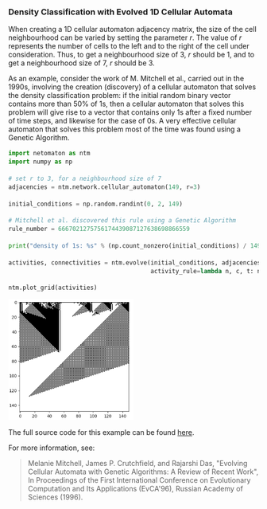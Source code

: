 ### Density Classification with Evolved 1D Cellular Automata

When creating a 1D cellular automaton adjacency matrix, the size of the
cell neighbourhood can be varied by setting the parameter _*r*_. The
value of _*r*_ represents the number of cells to the left and to the
right of the cell under consideration. Thus, to get a neighbourhood
size of 3, _*r*_ should be 1, and to get a neighbourhood size of 7,
_*r*_ should be 3.

As an example, consider the work of M. Mitchell et al., carried out in
the 1990s, involving the creation (discovery) of a cellular automaton
that solves the density classification problem: if the initial random
binary vector contains more than 50% of 1s, then a cellular automaton
that solves this problem will give rise to a vector that contains only
1s after a fixed number of time steps, and likewise for the case of 0s.
A very effective cellular automaton that solves this problem most of
the time was found using a Genetic Algorithm.

```python
import netomaton as ntm
import numpy as np

# set r to 3, for a neighbourhood size of 7
adjacencies = ntm.network.cellular_automaton(149, r=3)

initial_conditions = np.random.randint(0, 2, 149)

# Mitchell et al. discovered this rule using a Genetic Algorithm
rule_number = 6667021275756174439087127638698866559

print("density of 1s: %s" % (np.count_nonzero(initial_conditions) / 149))

activities, connectivities = ntm.evolve(initial_conditions, adjacencies, timesteps=149,
                                        activity_rule=lambda n, c, t: ntm.ActivityRule.binary_ca_rule(n, c, rule_number))

ntm.plot_grid(activities)
```
<img src="../../resources/density_classification.png" width="50%"/>

The full source code for this example can be found [here](ca_density_classification_demo.py).

For more information, see:

> Melanie Mitchell, James P. Crutchfield, and Rajarshi Das, "Evolving Cellular Automata with Genetic Algorithms: A Review of Recent Work", In Proceedings of the First International Conference on Evolutionary Computation and Its Applications (EvCA'96), Russian Academy of Sciences (1996).
